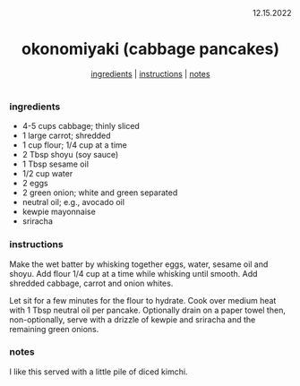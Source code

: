 <p align="right">12.15.2022</p>

<h1 align="center">okonomiyaki (cabbage pancakes)</h1>

<div align="center">
  <a href="#ingredients">ingredients</a> | 
  <a href="#instructions">instructions</a> | 
  <a href="#notes">notes</a>
</div>
<br>

### ingredients
- 4-5 cups cabbage; thinly sliced
- 1 large carrot; shredded
- 1 cup flour; 1/4 cup at a time
- 2 Tbsp shoyu (soy sauce)
- 1 Tbsp sesame oil
- 1/2 cup water
- 2 eggs
- 2 green onion; white and green separated
- neutral oil; e.g., avocado oil
- kewpie mayonnaise
- sriracha

### instructions
Make the wet batter by whisking together eggs, water, sesame oil and shoyu. Add flour 1/4 cup at a time while whisking until smooth. Add shredded cabbage, carrot and onion whites. 

Let sit for a few minutes for the flour to hydrate. Cook over medium heat with 1 Tbsp neutral oil per pancake. Optionally drain on a paper towel then, non-optionally, serve with a drizzle of kewpie and sriracha and the remaining green onions.
 
### notes
I like this served with a little pile of diced kimchi.

